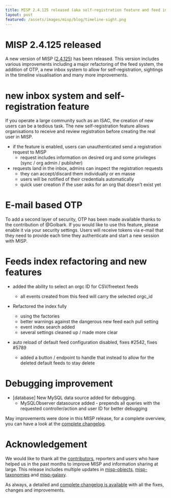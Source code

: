 ```yaml
---
title: MISP 2.4.125 released (aka self-registration feature and feed improvements release)
layout: post
featured: /assets/images/misp/blog/timeline-sight.png
---
```


# MISP 2.4.125 released

A new version of MISP ([2.4.125](https://github.com/MISP/MISP/tree/v2.4.125)) has been released. This version includes various improvements including a major refactoring of the feed system, the addition of OTP, a new inbox system to allow for self-registration, sightings in the timeline visualisation and many more improvements.

# new inbox system and self-registration feature

If you operate a large community such as an ISAC, the creation of new users can be a tedious task. The new self-registration feature allows organisations to receive and review registration before creating the real user in MISP.

- if the feature is enabled, users can unauthenticated send a registration request to MISP
  - request includes information on desired org and some privileges (sync / org admin / publisher)
- requests land in the inbox, admins can inspect the registration requests
  - they can accept/discard them individually or en masse
  - users will be notified of their credentials automatically
  - quick user creation if the user asks for an org that doesn't exist yet
  
# E-mail based OTP

To add a second layer of security, OTP has been made available thanks to the contribution of @Golbark. If you would like to use this feature, please enable it via your security settings. Users will receive tokens via e-mail that they need to provide each time they authenticate and start a new session with MISP.

# Feeds index refactoring and new features

- added the ability to select an orgc ID for CSV/freetext feeds
  - all events created from this feed will carry the selected orgc_id

- Refactored the index fully
  - using the factories
  - better warnings against the dangerous new feed each pull setting
  - event index search added
  - several settings cleaned up / made more clear

- auto reload of default feed configuration disabled, fixes #2542, fixes #5789
  - added a button / endpoint to handle that instead to allow for the deleted default feeds to stay delete


# Debugging improvement

- [database] New MySQL data source added for debugging.
  - MySQLObserver datasource added - prepends all queries with the requested controller/action and user ID for better debugging

May improvements were done in this MISP release, for a complete overview, you can have a look at the [complete changelog](https://www.misp-project.org/Changelog.txt).

# Acknowledgement

We would like to thank all the [contributors](https://www.misp-project.org/contributors), reporters and users who have helped us in the past months to improve MISP and information sharing at large. This release includes multiple updates in [misp-objects](https://www.misp-project.org/objects.html), [misp-taxonomies](https://www.misp-project.org/taxonomies.html) and [misp-galaxy](https://www.misp-project.org/galaxy.html).

As always, a detailed and [complete changelog is available](https://www.misp-project.org/Changelog.txt) with all the fixes, changes and improvements.


